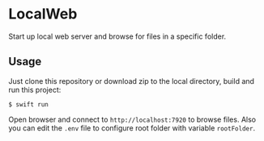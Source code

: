 # LocalWeb

Start up local web server and browse for files in a specific folder.  

## Usage

Just clone this repository or download zip to the local directory, build and run this project:

```
$ swift run
```

Open browser and connect to `http://localhost:7920` to browse files. Also you can edit the `.env` file to configure root folder with variable `rootFolder`.  
